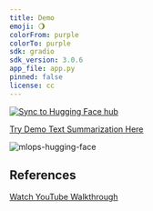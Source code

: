 ```yaml
---
title: Demo
emoji: 🌖
colorFrom: purple
colorTo: purple
sdk: gradio
sdk_version: 3.0.6
app_file: app.py
pinned: false
license: cc
---
```



[![Sync to Hugging Face hub](https://github.com/dbsiegel/hugging-face-mlops-demo/actions/workflows/main.yml/badge.svg)](https://github.com/dbsiegel/hugging-face-mlops-demo/actions/workflows/main.yml)


[Try Demo Text Summarization Here](https://huggingface.co/spaces/dsiegel/demo-mlops)


![mlops-hugging-face](https://user-images.githubusercontent.com/58792/170845235-7f00d61c-ea36-4d28-82d0-3a9b8c0f1769.png)


## References

[Watch YouTube Walkthrough](https://youtu.be/VYSGjUa5sc4)